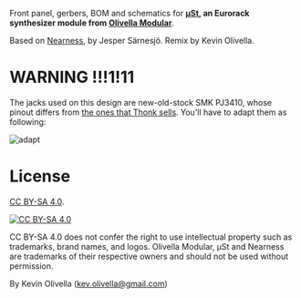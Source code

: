 Front panel, gerbers, BOM and schematics for **[μSt](https://www.modulargrid.net/e/other-unknown-%CE%BCst), an Eurorack synthesizer module from [Olivella Modular](https://www.olivellamodular.com/)**.

Based on [Nearness](https://github.com/sarnesjo/nearness), by Jesper Särnesjö. Remix by Kevin Olivella.

WARNING !!!1!11
=======

The jacks used on this design are new-old-stock SMK PJ3410, whose pinout differs from [the ones that Thonk sells](https://www.thonk.co.uk/shop/pj3410/). You'll have to adapt them as following:

![adapt](jack_adapt.png)

License
=======

[CC BY-SA 4.0][cc-by-sa].

[![CC BY-SA 4.0][cc-by-sa-image]][cc-by-sa]

[cc-by-sa]: http://creativecommons.org/licenses/by-sa/4.0/
[cc-by-sa-image]: https://licensebuttons.net/l/by-sa/4.0/88x31.png
[cc-by-sa-shield]: https://img.shields.io/badge/License-CC%20BY--SA%204.0-lightgrey.svg

CC BY-SA 4.0 does not confer the right to use intellectual property such as trademarks, brand names, and logos. Olivella Modular, μSt and Nearness are trademarks of their respective owners and should not be used without permission.

By Kevin Olivella (kev.olivella@gmail.com)
